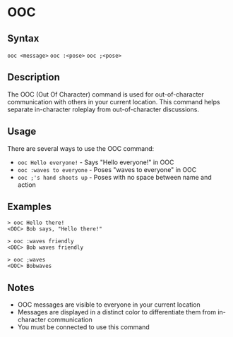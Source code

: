 # OOC

## Syntax

`ooc <message>` `ooc :<pose>` `ooc ;<pose>`

## Description

The OOC (Out Of Character) command is used for out-of-character communication
with others in your current location. This command helps separate in-character
roleplay from out-of-character discussions.

## Usage

There are several ways to use the OOC command:

- `ooc Hello everyone!` - Says "Hello everyone!" in OOC
- `ooc :waves to everyone` - Poses "waves to everyone" in OOC
- `ooc ;'s hand shoots up` - Poses with no space between name and action

## Examples

```
> ooc Hello there!
<OOC> Bob says, "Hello there!"

> ooc :waves friendly
<OOC> Bob waves friendly

> ooc ;waves
<OOC> Bobwaves
```

## Notes

- OOC messages are visible to everyone in your current location
- Messages are displayed in a distinct color to differentiate them from
  in-character communication
- You must be connected to use this command
